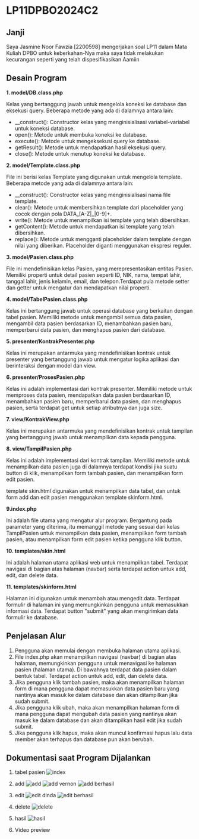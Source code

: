 # LP11DPBO2024C2

## Janji
Saya Jasmine Noor Fawzia [2200598] mengerjakan soal LP11 dalam Mata Kuliah DPBO untuk keberkahan-Nya maka saya tidak melakukan kecurangan seperti yang telah dispesifikasikan Aamiin

## Desain Program
**1. model/DB.class.php**

Kelas yang bertanggung jawab untuk mengelola koneksi ke database dan eksekusi query. Beberapa metode yang ada di dalamnya antara lain:
- __construct(): Constructor kelas yang menginisialisasi variabel-variabel untuk koneksi database.
- open(): Metode untuk membuka koneksi ke database.
- execute(): Metode untuk mengeksekusi query ke database.
- getResult(): Metode untuk mendapatkan hasil eksekusi query.
- close(): Metode untuk menutup koneksi ke database.

**2. model/Template.class.php**

File ini berisi kelas Template yang digunakan untuk mengelola template. Beberapa metode yang ada di dalamnya antara lain:
- __construct(): Constructor kelas yang menginisialisasi nama file template.
- clear(): Metode untuk membersihkan template dari placeholder yang cocok dengan pola DATA_[A-Z|_|0-9]+.
- write(): Metode untuk menampilkan isi template yang telah dibersihkan.
- getContent(): Metode untuk mendapatkan isi template yang telah dibersihkan.
- replace(): Metode untuk mengganti placeholder dalam template dengan nilai yang diberikan. Placeholder diganti menggunakan ekspresi reguler.

**3. model/Pasien.class.php**

File ini mendefinisikan kelas Pasien, yang merepresentasikan entitas Pasien. Memiliki properti untuk detail pasien seperti ID, NIK, nama, tempat lahir, tanggal lahir, jenis kelamin, email, dan telepon.Terdapat pula metode setter dan getter untuk mengatur dan mendapatkan nilai properti.

**4. model/TabelPasien.class.php**

Kelas ini bertanggung jawab untuk operasi database yang berkaitan dengan tabel pasien. Memiliki metode untuk mengambil semua data pasien, mengambil data pasien berdasarkan ID, menambahkan pasien baru, memperbarui data pasien, dan menghapus pasien dari database.

**5. presenter/KontrakPresenter.php**

Kelas ini merupakan antarmuka yang mendefinisikan kontrak untuk presenter yang bertanggung jawab untuk mengatur logika aplikasi dan berinteraksi dengan model dan view.

**6. presenter/ProsesPasien.php**

Kelas ini adalah implementasi dari kontrak presenter. Memiliki metode untuk memproses data pasien, mendapatkan data pasien berdasarkan ID, menambahkan pasien baru, memperbarui data pasien, dan menghapus pasien, serta terdapat get untuk setiap atributnya dan juga size.

**7. view/KontrakView.php**

Kelas ini merupakan antarmuka yang mendefinisikan kontrak untuk tampilan yang bertanggung jawab untuk menampilkan data kepada pengguna.

**8. view/TampilPasien.php**

Kelas ini adalah implementasi dari kontrak tampilan. Memiliki metode untuk menampilkan data pasien juga di dalamnya terdapat kondisi jika suatu button di klik, menampilkan form tambah pasien, dan menampilkan form edit pasien.

template skin.html digunakan untuk menampilkan data tabel, dan untuk form add dan edit pasien menggunakan template skinform.html.

**9.index.php**

Ini adalah file utama yang mengatur alur program. Bergantung pada parameter yang diterima, itu memanggil metode yang sesuai dari kelas TampilPasien untuk menampilkan data pasien, menampilkan form tambah pasien, atau menampilkan form edit pasien ketika pengguna klik button.

**10. templates/skin.html**

Ini adalah halaman utama aplikasi web untuk menampilkan tabel. Terdapat navigasi di bagian atas halaman (navbar) serta terdapat action untuk add, edit, dan delete data.

**11. templates/skinform.html**

Halaman ini digunakan untuk menambah atau mengedit data. Terdapat formulir di halaman ini yang memungkinkan pengguna untuk memasukkan informasi data. Terdapat button "submit" yang akan mengirimkan data formulir ke database.

## Penjelasan Alur
1. Pengguna akan memulai dengan membuka halaman utama aplikasi.
2. File index.php akan menampilkan navigasi (navbar) di bagian atas halaman, memungkinkan pengguna untuk menavigasi ke halaman pasien (halaman utama). Di bawahnya terdapat data pasien dalam bentuk tabel. Terdapat action untuk add, edit, dan delete data.
3. Jika pengguna klik tambah pasien, maka akan menampilkan halaman form di mana pengguna dapat memasukkan data pasien baru yang nantinya akan masuk ke dalam database dan akan ditampilkan jika sudah submit.
4. Jika pengguna klik ubah, maka akan menampilkan halaman form di mana pengguna dapat mengubah data pasien yang nantinya akan masuk ke dalam database dan akan ditampilkan hasil edit jika sudah submit.
5. Jika pengguna klik hapus, maka akan muncul konfirmasi hapus lalu data member akan terhapus dan database pun akan berubah.

## Dokumentasi saat Program Dijalankan
1. tabel pasien
![index](https://github.com/jasminefwz/LP11DPBO2024C2/assets/147362810/f0487f79-14ad-495f-8301-5fa01ec400b4)

2. add
![add](https://github.com/jasminefwz/LP11DPBO2024C2/assets/147362810/b9831aae-3bf5-4a55-8b83-fbda90dffb9e)
![add vernon](https://github.com/jasminefwz/LP11DPBO2024C2/assets/147362810/ad2d00f0-5920-4a9e-99e9-72202cd04cd9)
![add berhasil](https://github.com/jasminefwz/LP11DPBO2024C2/assets/147362810/2e3b3400-5db2-49c7-a417-aba6f955e430)

3. edit 
![edit dinda](https://github.com/jasminefwz/LP11DPBO2024C2/assets/147362810/227d7b46-4acd-45e6-b7da-624ef510fc30)
![edit berhasil](https://github.com/jasminefwz/LP11DPBO2024C2/assets/147362810/6f19ca2e-f009-459e-adb3-07e0ad3f7589)

4. delete
![delete](https://github.com/jasminefwz/LP11DPBO2024C2/assets/147362810/d985674c-4fa8-4afb-83a4-02c8d515c8eb)

5. hasil
![hasil](https://github.com/jasminefwz/LP11DPBO2024C2/assets/147362810/98a7c6b6-d30d-4419-8c77-87b42d80f518)

6. Video preview
